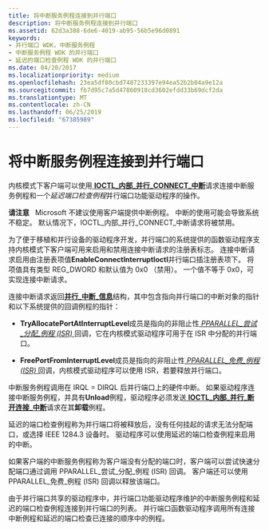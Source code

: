 ```yaml
---
title: 将中断服务例程连接到并行端口
description: 将中断服务例程连接到并行端口
ms.assetid: 62d3a388-6de6-4019-ab95-56b5e96d0891
keywords:
- 并行端口 WDK，中断服务例程
- 中断服务例程 WDK 的并行端口
- 延迟的端口检查例程 WDK 的并行端口
ms.date: 04/20/2017
ms.localizationpriority: medium
ms.openlocfilehash: 23ea5df80cbd7487233397e94ea52b2b04a9e12a
ms.sourcegitcommit: fb7d95c7a5d47860918cd3602efdd33b69dcf2da
ms.translationtype: MT
ms.contentlocale: zh-CN
ms.lasthandoff: 06/25/2019
ms.locfileid: "67385989"
---
```

# <a name="connecting-an-interrupt-service-routine-to-a-parallel-port"></a>将中断服务例程连接到并行端口





内核模式下客户端可以使用[ **IOCTL\_内部\_并行\_CONNECT\_中断**](https://docs.microsoft.com/windows-hardware/drivers/ddi/content/parallel/ni-parallel-ioctl_internal_parallel_connect_interrupt)请求连接中断服务例程和一个*延迟端口检查例程*并行端口功能驱动程序的操作。

**请注意**   Microsoft 不建议使用客户端提供中断例程。 中断的使用可能会导致系统不稳定。 默认情况下，IOCTL\_内部\_并行\_CONNECT\_中断请求将被禁用。

 

为了便于移植和并行设备的驱动程序开发，并行端口的系统提供的函数驱动程序支持内核模式下客户端可用来启用和禁用连接中断请求的注册表标志。 连接中断请求启用由注册表项值**EnableConnectInterruptIoctl**并行端口插注册表项下。 将项值具有类型 REG\_DWORD 和默认值为 0x0 （禁用）。 一个值不等于 0x0，可实现连接中断请求。

连接中断请求返回[**并行\_中断\_信息**](https://docs.microsoft.com/windows-hardware/drivers/ddi/content/parallel/ns-parallel-_parallel_interrupt_information)结构，其中包含指向并行端口的中断对象的指针和以下系统提供的回调例程的指针：

-   **TryAllocatePortAtInterruptLevel**成员是指向的非阻止性[ *PPARALLEL\_尝试\_分配\_例程 (ISR)* ](https://docs.microsoft.com/windows-hardware/drivers/ddi/content/parallel/nc-parallel-pparallel_try_allocate_routine)回调，它在内核模式驱动程序可用于在 ISR 中分配的并行端口。

-   **FreePortFromInterruptLevel**成员是指向的非阻止性[ *PPARALLEL\_免费\_例程 (ISR)* ](https://docs.microsoft.com/windows-hardware/drivers/ddi/content/parallel/nc-parallel-pparallel_free_routine)回调，内核模式驱动程序可以使用 ISR，若要释放并行端口。

中断服务例程调用在 IRQL = DIRQL 后并行端口上的硬件中断。 如果驱动程序连接中断服务例程，并具有**Unload**例程，驱动程序必须发送[ **IOCTL\_内部\_并行\_断开连接\_中断**](https://docs.microsoft.com/windows-hardware/drivers/ddi/content/parallel/ni-parallel-ioctl_internal_parallel_disconnect_interrupt)请求在其**卸载**例程。

延迟的端口检查例程称为并行端口将被释放后，没有任何挂起的请求无法分配端口，或选择 IEEE 1284.3 设备时。 驱动程序可以使用延迟的端口检查例程来启用的中断。

如果客户端的中断服务例程称为客户端没有分配的端口时，客户端可以尝试快速分配端口通过调用 PPARALLEL\_尝试\_分配\_例程 (ISR) 回调。 客户端还可以使用 PPARALLEL\_免费\_例程 (ISR) 回调以释放该端口。

由于并行端口共享的驱动程序中，并行端口功能驱动程序维护的中断服务例程和延迟的端口检查例程连接到并行端口的列表。 并行端口函数驱动程序调用所有连接中断例程和延迟的端口检查已连接的顺序中的例程。

 

 




